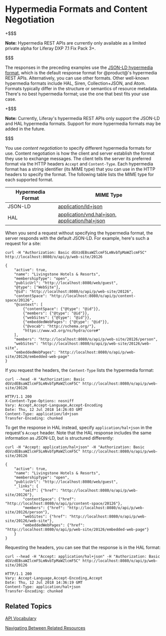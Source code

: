# Hypermedia Formats and Content Negotiation [](id=hypermedia-formats-and-content-negotiation)

+$$$

**Note:** Hypermedia REST APIs are currently only available as a limited private 
alpha for Liferay DXP 7.1 Fix Pack 3+. 

$$$

The responses in the preceding examples use the 
[JSON-LD hypermedia format](https://json-ld.org/), 
which is the default response format for @product@'s hypermedia REST APIs. 
Alternatively, you can use other formats. Other well-known hypermedia formats 
include HAL, Siren, Collection+JSON, and Atom. Formats typically differ in the 
structure or semantics of resource metadata. There's no best hypermedia 
format; use the one that best fits your use case. 

+$$$

**Note:** Currently, Liferay's hypermedia REST APIs only support the JSON-LD and 
HAL hypermedia formats. Support for more hypermedia formats may be added in the
future. 

$$$

You use *content negotiation* to specify different hypermedia formats for use.
Content negotiation is how the client and server establish the format they use
to exchange messages. The client tells the server its preferred format via the
HTTP headers `Accept` and `Content-Type`. Each hypermedia format has a string
identifier (its MIME type) that you can use in the HTTP headers to specify the
format. The following table lists the MIME type for each supported format. 

| Hypermedia Format | &nbsp;MIME Type | 
| --------- | ----------------------- | 
| JSON-LD | [application/ld+json](https://www.iana.org/assignments/media-types/application/ld+json) |
| HAL | [application/vnd.hal+json, application/hal+json](https://www.iana.org/assignments/media-types/application/vnd.hal+json) |

When you send a request without specifying the hypermedia format, the server 
responds with the default JSON-LD. For example, here's such a request for a 
site: 

    curl -H "Authorization: Basic dGVzdEBsaWZlcmF5LmNvbTpMaWZlcmF5C" http://localhost:8080/o/api/p/web-site/20126

    {
        "active": true,
        "name": "Livingstone Hotels & Resorts",
        "membershipType": "open",
        "publicUrl": "http://localhost:8080/web/guest",
        "@type": ["WebSite"],
        "@id": "http://localhost:8080/o/api/p/web-site/20126",
        "contentSpace": "http://localhost:8080/o/api/p/content-space/20126",
        "@context": [
            {"contentSpace": {"@type": "@id"}},
            {"members": {"@type": "@id"}},
            {"webSites": {"@type": "@id"}},
            {"embeddedWebPages": {"@type": "@id"}},
            {"@vocab": "http://schema.org/"},
            "https://www.w3.org/ns/hydra/core#"
        ],
        "members": "http://localhost:8080/o/api/p/web-site/20126/person",
        "webSites": "http://localhost:8080/o/api/p/web-site/20126/web-site",
        "embeddedWebPages": "http://localhost:8080/o/api/p/web-site/20126/embedded-web-page"
    }

If you request the headers, the `Content-Type` lists the hypermedia format: 

    curl --head -H "Authorization: Basic dGVzdEBsaWZlcmF5LmNvbTpMaWZlcmF5C" http://localhost:8080/o/api/p/web-site/20126

    HTTP/1.1 200 
    X-Content-Type-Options: nosniff
    Vary: Accept,Accept-Language,Accept-Encoding
    Date: Thu, 12 Jul 2018 14:26:03 GMT
    Content-Type: application/ld+json
    Transfer-Encoding: chunked

To get the response in HAL instead, specify `application/hal+json` in the 
request's `Accept` header. Note that the HAL response includes the same 
information as JSON-LD, but is structured differently: 

    curl -H "Accept: application/hal+json" -H "Authorization: Basic dGVzdEBsaWZlcmF5LmNvbTpMaWZlcmF5C" http://localhost:8080/o/api/p/web-site/20126

    {
        "active": true,
        "name": "Livingstone Hotels & Resorts",
        "membershipType": "open",
        "publicUrl": "http://localhost:8080/web/guest",
        "_links": {
            "self": {"href": "http://localhost:8080/o/api/p/web-site/20126"},
            "contentSpace": {"href": "http://localhost:8080/o/api/p/content-space/20126"},
            "members": {"href": "http://localhost:8080/o/api/p/web-site/20126/person"},
            "webSites": {"href": "http://localhost:8080/o/api/p/web-site/20126/web-site"},
            "embeddedWebPages": {"href": "http://localhost:8080/o/api/p/web-site/20126/embedded-web-page"}
        }
    }

Requesting the headers, you can see that the response is in the HAL format: 

    curl --head -H "Accept: application/hal+json" -H "Authorization: Basic dGVzdEBsaWZlcmF5LmNvbTpMaWZlcmF5C" http://localhost:8080/o/api/p/web-site/20126

    HTTP/1.1 200 
    Vary: Accept-Language,Accept-Encoding,Accept
    Date: Thu, 12 Jul 2018 14:36:19 GMT
    Content-Type: application/hal+json
    Transfer-Encoding: chunked

## Related Topics [](id=related-topics)

[API Vocabulary](/develop/tutorials/-/knowledge_base/7-1/api-vocabulary)

[Navigating Between Related Resources](/develop/tutorials/-/knowledge_base/7-1/navigating-between-related-resources)
